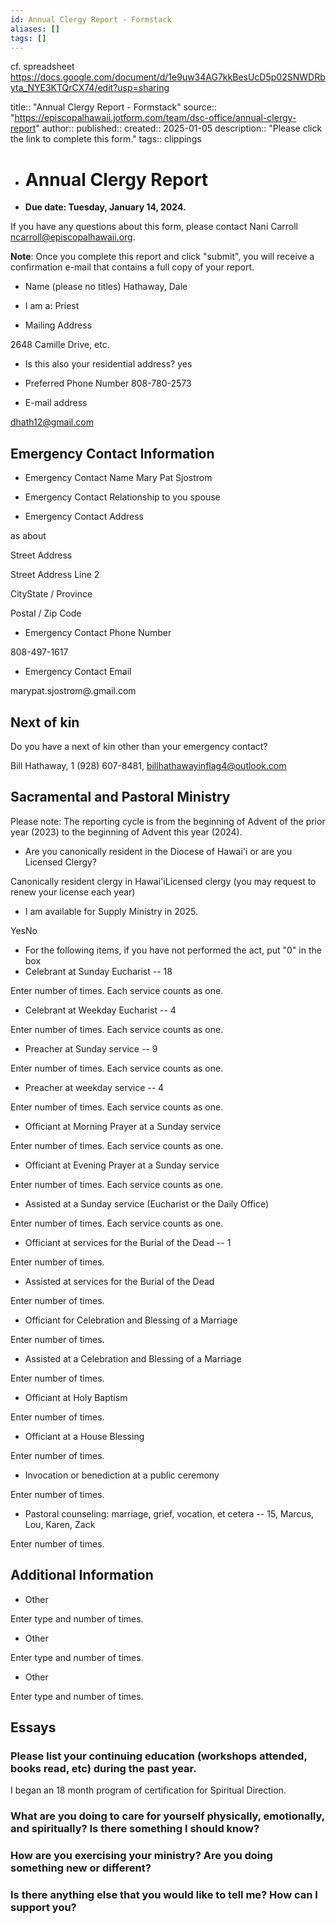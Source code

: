 ```yaml
---
id: Annual Clergy Report - Formstack
aliases: []
tags: []
---
```

cf. spreadsheet https://docs.google.com/document/d/1e9uw34AG7kkBesUcD5p02SNWDRbyta_NYE3KTQrCX74/edit?usp=sharing

title:: "Annual Clergy Report - Formstack"
source:: "https://episcopalhawaii.jotform.com/team/dsc-office/annual-clergy-report"
author::
published::
created:: 2025-01-05
description:: "Please click the link to complete this form."
tags:: clippings
- # Annual Clergy Report
- **Due date: Tuesday, January 14, 2024.**

If you have any questions about this form, please contact Nani Carroll ncarroll@episcopalhawaii.org.

**Note**: Once you complete this report and click "submit", you will receive a confirmation e-mail that contains a full copy of your report.
- Name (please no titles) 
Hathaway, Dale

- I am a: Priest 

- Mailing Address 

2648 Camille Drive, etc.
- Is this also your residential address?
yes

- Preferred Phone Number 
808-780-2573

- E-mail address 

dhath12@gmail.com

## Emergency Contact Information
- Emergency Contact Name 
Mary Pat Sjostrom
- Emergency Contact Relationship to you 
spouse

- Emergency Contact Address 

as about

Street Address

Street Address Line 2

CityState / Province

Postal / Zip Code
- Emergency Contact Phone Number 

808-497-1617

- Emergency Contact Email 

marypat.sjostrom@.gmail.com
## Next of kin
Do you have a next of kin other than your emergency contact?

Bill Hathaway, 1 (928) 607-8481,  billhathawayinflag4@outlook.com

## Sacramental and Pastoral Ministry

Please note: The reporting cycle is from the beginning of Advent of the prior year (2023) to the beginning of Advent this year (2024).
- Are you canonically resident in the Diocese of Hawai'i or are you Licensed Clergy? 

Canonically resident clergy in Hawai'iLicensed clergy (you may request to renew your license each year)
- I am available for Supply Ministry in 2025. 

YesNo
- For the following items, if you have not performed the act, put "0" in the box
- Celebrant at Sunday Eucharist -- 18

Enter number of times. Each service counts as one.
- Celebrant at Weekday Eucharist -- 4

Enter number of times. Each service counts as one.
- Preacher at Sunday service -- 9

Enter number of times. Each service counts as one.
- Preacher at weekday service -- 4

Enter number of times. Each service counts as one.
- Officiant at Morning Prayer at a Sunday service 

Enter number of times. Each service counts as one.
- Officiant at Evening Prayer at a Sunday service 

Enter number of times. Each service counts as one.
- Assisted at a Sunday service (Eucharist or the Daily Office) 

Enter number of times. Each service counts as one.
- Officiant at services for the Burial of the Dead -- 1

Enter number of times.
- Assisted at services for the Burial of the Dead 

Enter number of times.
- Officiant for Celebration and Blessing of a Marriage 

Enter number of times.
- Assisted at a Celebration and Blessing of a Marriage 

Enter number of times.
- Officiant at Holy Baptism 

Enter number of times.
- Officiant at a House Blessing 

Enter number of times.
- Invocation or benediction at a public ceremony 

Enter number of times.
- Pastoral counseling: marriage, grief, vocation, et cetera -- 15, Marcus, Lou, Karen, Zack

Enter number of times.

## Additional Information
- Other

Enter type and number of times.
- Other

Enter type and number of times.
- Other

Enter type and number of times.


## Essays

### Please list your continuing education (workshops attended, books read, etc) during the past year. 

I began an 18 month program of certification for Spiritual Direction.

### What are you doing to care for yourself physically, emotionally, and spiritually? Is there something I should know? 

### How are you exercising your ministry? Are you doing something new or different? 
###  Is there anything else that you would like to tell me? How can I support you? 

